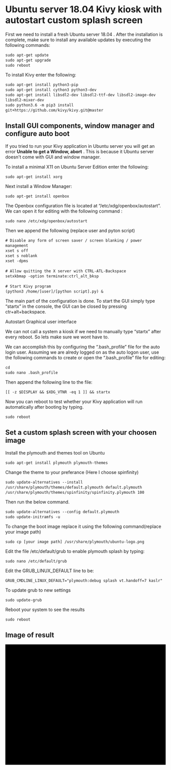 # Ubuntu server 18.04 Kivy kiosk with autostart custom splash screen

First we need to install a fresh Ubuntu server 18.04 . After the installation is complete, make sure to install any available updates by executing the following commands:

```
sudo apt-get update
sudo apt-get upgrade 
sudo reboot
```

To install Kivy enter the following:

```
sudo apt-get install python3-pip
sudo apt-get install cython3 python3-dev
sudo apt-get install libsdl2-dev libsdl2-ttf-dev libsdl2-image-dev libsdl2-mixer-dev
sudo python3.6 -m pip3 install git+https://github.com/kivy/kivy.git@master
```

## Install GUI components, window manager and configure auto boot
If you tried to run your Kivy application in Ubuntu server you will get an error  **Unable to get a Window, abort** .
This is because it Ubuntu server doesn't come with GUI and window manager.

To install a minimal X11 on Ubuntu Server Edition enter the following:
```
sudo apt-get install xorg
```
Next install a Window Manager:

```
sudo apt-get install openbox
```
The Openbox configuration file is located at “/etc/xdg/openbox/autostart”. We can open it for editing with the following command :

```
sudo nano /etc/xdg/openbox/autostart
```
Then we append the following (replace user and pyton script)

```
# Disable any form of screen saver / screen blanking / power management
xset s off
xset s noblank
xset -dpms

# Allow quitting the X server with CTRL-ATL-Backspace
setxkbmap -option terminate:ctrl_alt_bksp

# Start Kivy program
(python3 /home/[user]/[python script].py) &
```

The main part of the configuration is done. To start the GUI simply type “startx” in the console, the GUI can be closed by pressing ctr+alt+backspace.

Autostart Graphical user interface

We can not call a system a kiosk if we need to manually type “startx” after every reboot. So lets make sure we wont have to.

We can accomplish this by configuring the “.bash_profile” file for the auto login user. Assuming we are alredy logged on as the auto logon user, use the following commands to create or open the “.bash_profile” file for editing:

```
cd
sudo nano .bash_profile
```
Then append the following line to the file:
```
[[ -z $DISPLAY && $XDG_VTNR -eq 1 ]] && startx
```
Now you can reboot to test whether your Kivy application will run automatically after booting by typing.
```
sudo reboot
```


## Set a custom splash screen with your choosen image

Install the plymouth and themes tool on Ubuntu
```
sudo apt-get install plymouth plymouth-themes
```
Change the theme to your preferance (Here I choose spinfinity)
```
sudo update-alternatives --install /usr/share/plymouth/themes/default.plymouth default.plymouth /usr/share/plymouth/themes/spinfinity/spinfinity.plymouth 100
```
Then run the below command.

```
sudo update-alternatives --config default.plymouth
sudo update-initramfs -u
```
To change the boot image replace it using the following command(replace your image path)

```
sudo cp [your image path] /usr/share/plymouth/ubuntu-logo.png
```
Edit the file /etc/default/grub to enable plymouth splash by typing:

```
sudo nano /etc/default/grub
```
Edit the  GRUB_LINUX_DEFAULT line to be:

```
GRUB_CMDLINE_LINUX_DEFAULT="plymouth:debug splash vt.handoff=7 kaslr"
```
To update grub to new settings
```
sudo update-grub
```
Reboot your system to see the results
```
sudo reboot
```
## Image of result
![alt text](https://github.com/fadiaburaid/Kivy-kiosk/blob/master/images/boot.gif?raw=true)
